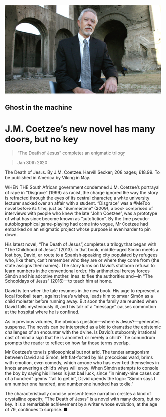 ![](./images/20200201_BKP007.jpg)

## Ghost in the machine

# J.M. Coetzee’s new novel has many doors, but no key

> “The Death of Jesus” completes an enigmatic trilogy

> Jan 30th 2020

The Death of Jesus. By J.M. Coetzee. Harvill Secker; 208 pages; £18.99. To be published in America by Viking in May.

WHEN THE South African government condemned J.M. Coetzee’s portrayal of rape in “Disgrace” (1999) as racist, the charge ignored the way the story is refracted through the eyes of its central character, a white university lecturer sacked over an affair with a student. “Disgrace” was a #MeToo novel before its time, just as “Summertime” (2009), a book comprised of interviews with people who knew the late “John Coetzee”, was a prototype of what has since become known as “autofiction”. By the time pseudo-autobiographical game-playing had come into vogue, Mr Coetzee had embarked on an enigmatic project whose purpose is even harder to pin down.

His latest novel, “The Death of Jesus”, completes a trilogy that began with “The Childhood of Jesus” (2013). In that book, middle-aged Simón meets a lost boy, David, en route to a Spanish-speaking city populated by refugees who, like them, can’t remember who they are or where they come from (the state assigns their names). The story turns on David’s stubborn refusal to learn numbers in the conventional order. His arithmetical heresy forces Simón and his adoptive mother, Ines, to flee the authorities and—in “The Schooldays of Jesus” (2016)—to teach him at home.

David is ten when the tale resumes in the new book. His urge to represent a local football team, against Ines’s wishes, leads him to smear Simón as a child molester before running away. But soon the family are reunited when David falls mysteriously ill, and his talk of a “message” causes commotion at the hospital where he is confined.

As in previous volumes, the obvious question—where is Jesus?—generates suspense. The novels can be interpreted as a bid to dramatise the epistemic challenges of an encounter with the divine. Is David’s stubbornly irrational cast of mind a sign that he is anointed, or merely a child? The conundrum prompts the reader to reflect on how far those terms overlap.

Mr Coetzee’s tone is philosophical but not arid. The tender antagonism between David and Simón, left flat-footed by his precocious ward, brims with emotion, even comedy, which anyone who has ever tied themselves in knots answering a child’s whys will enjoy. When Simón attempts to console the boy by saying his illness is just bad luck, since “in ninety-nine cases out of a hundred” germs “fail to get in”, David upends the logic: “Simón says I am number one hundred, and number one hundred has to die.”

The characteristically concise present-tense narration creates a kind of crystalline opacity; “The Death of Jesus” is a novel with many doors, but no key. It is a remarkable achievement by a writer whose evolution, at the age of 79, continues to surprise. ■